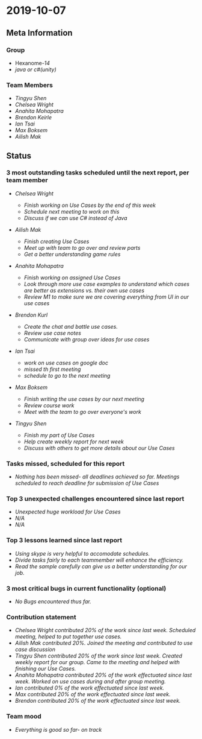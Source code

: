 # 2019-10-07

## Meta Information

### Group

 * Hexanome-*14*
 * *java or c#(unity)*

### Team Members

 * *Tingyu Shen*
 * *Chelsea Wright*
 * *Anahita Mohapatra*
 * *Brendon Keirle*
 * *Ian Tsai*
 * *Max Boksem*
 * *Ailish Mak*

## Status

### 3 most outstanding tasks scheduled until the next report, per team member

 * *Chelsea Wright*
   * *Finish working on Use Cases by the end of this week*
   * *Schedule next meeting to work on this*
   * *Discuss if we can use C# instead of Java*
   
   
 * *Ailish Mak*
   * *Finish creating Use Cases*
   * *Meet up with team to go over and review parts*
   * *Get a better understanding game rules*
 
 
 * *Anahita Mohapatra*
   * *Finish working on assigned Use Cases*
   * *Look through more use case examples to understand which cases are better as extensions vs. their own use cases*
   * *Review M1 to make sure we are covering everything from UI in our use cases*

 
 * *Brendon Kurl*
   * *Create the chat and battle use cases.*
   * *Review use case notes*
   * *Communicate with group over ideas for use cases*
 
 
 * *Ian Tsai*
   * *work on use cases on google doc*
   * *missed th first meeting*
   * *schedule to go to the next meeting*


 * *Max Boksem*
   * *Finish writing the use cases by our next meeting*
   * *Review course work*
   * *Meet with the team to go over everyone's work*
 
 
 * *Tingyu Shen*
   * *Finish my part of Use Cases*
   * *Help create weekly report for next week*
   * *Discuss with others to get more details about our Use Cases*



### Tasks missed, scheduled for this report

 * *Nothing has been missed- all deadlines achieved so far. Meetings scheduled to reach deadline for submission of Use Cases*

### Top 3 unexpected challenges encountered since last report

 * *Unexpected huge workload for Use Cases*
 * *N/A*
 * *N/A*
 

### Top 3 lessons learned since last report

 * *Using skype is very helpful to accomodate schedules.*
 * *Divide tasks fairly to each teammember will enhance the efficiency.*
 * *Read the sample carefully can give us a better understanding for our job.*

### 3 most critical bugs in current functionality (optional)

 * *No Bugs encountered thus far.*

### Contribution statement

 * *Chelsea Wright contributed 20% of the work since last week. Scheduled meeting, helped to put together use cases.*
 * *Ailish Mak contributed 20%. Joined the meeting and contributed to use case discussion*
 * *Tingyu Shen contributed 20% of the work since last week. Created weekly report for our group. Came to the meeting and helped with finishing our Use Cases.*
 * *Anahita Mohapatra contributed 20% of the work effectuated since last week. Worked on use cases during and after group meeting.*
 * *Ian contributed 0% of the work effectuated since last week.*
 * *Max contributed 20% of the work effectuated since last week.*
 * *Brendon contributed 20% of the work effectuated since last week.*

### Team mood

 * *Everything is good so far- on track*
